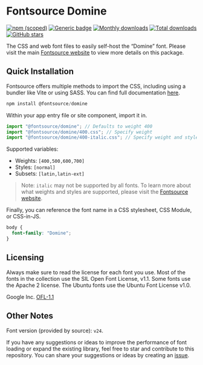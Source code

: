 # Fontsource Domine

[![npm (scoped)](https://img.shields.io/npm/v/@fontsource/domine?color=brightgreen)](https://www.npmjs.com/package/@fontsource/domine) [![Generic badge](https://img.shields.io/badge/fontsource-passing-brightgreen)](https://github.com/fontsource/fontsource) [![Monthly downloads](https://badgen.net/npm/dm/@fontsource/domine)](https://github.com/fontsource/fontsource) [![Total downloads](https://badgen.net/npm/dt/@fontsource/domine)](https://github.com/fontsource/fontsource) [![GitHub stars](https://img.shields.io/github/stars/fontsource/fontsource.svg?style=social&label=Star)](https://github.com/fontsource/fontsource/stargazers)

The CSS and web font files to easily self-host the “Domine” font. Please visit the main [Fontsource website](https://fontsource.org/fonts/domine) to view more details on this package.

## Quick Installation

Fontsource offers multiple methods to import the CSS, including using a bundler like Vite or using SASS. You can find full documentation [here](https://fontsource.org/docs/getting-started/introduction).

```javascript
npm install @fontsource/domine
```

Within your app entry file or site component, import it in.

```javascript
import "@fontsource/domine"; // Defaults to weight 400
import "@fontsource/domine/400.css"; // Specify weight
import "@fontsource/domine/400-italic.css"; // Specify weight and style
```

Supported variables:
- Weights: `[400,500,600,700]`
- Styles: `[normal]`
- Subsets: `[latin,latin-ext]`

> Note: `italic` may not be supported by all fonts. To learn more about what weights and styles are supported, please visit the [Fontsource website](https://fontsource.org/fonts/domine).

Finally, you can reference the font name in a CSS stylesheet, CSS Module, or CSS-in-JS.

```css
body {
  font-family: "Domine";
}
```

## Licensing
Always make sure to read the license for each font you use. Most of the fonts in the collection use the SIL Open Font License, v1.1. Some fonts use the Apache 2 license. The Ubuntu fonts use the Ubuntu Font License v1.0.

Google Inc.
[OFL-1.1](http://scripts.sil.org/OFL)

## Other Notes
Font version (provided by source): `v24`.

If you have any suggestions or ideas to improve the performance of font loading or expand the existing library, feel free to star and contribute to this repository. You can share your suggestions or ideas by creating an [issue](https://github.com/fontsource/fontsource/issues).